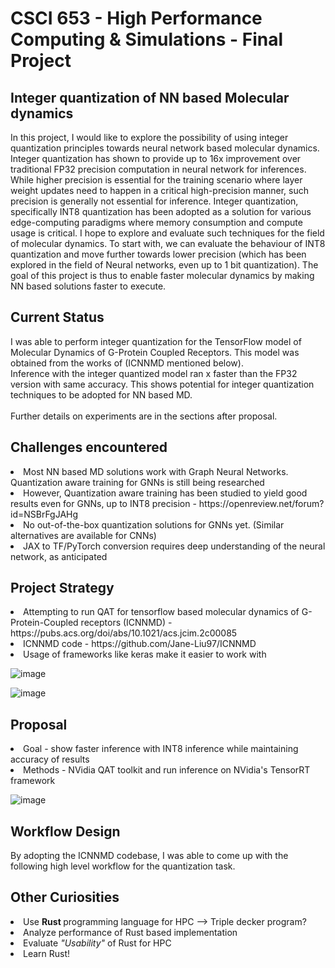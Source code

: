 # CSCI 653 - High Performance Computing & Simulations - Final Project

## Integer quantization of NN based Molecular dynamics 
In this project, I would like to explore the possibility of using integer quantization principles towards neural network based molecular dynamics. <br>
Integer quantization has shown to provide up to 16x improvement over traditional FP32 precision computation in neural network for inferences. While higher precision is essential for the training scenario where layer weight updates need to happen in a critical high-precision manner, such precision is generally not essential for inference. Integer quantization, specifically INT8 quantization has been adopted as a solution for various edge-computing paradigms where memory consumption and compute usage is critical. I hope to explore and evaluate such techniques for the field of molecular dynamics. To start with, we can evaluate the behaviour of INT8 quantization and move further towards lower precision (which has been explored in the field of Neural networks, even up to 1 bit quantization).
The goal of this project is thus to enable faster molecular dynamics by making NN based solutions faster to execute. <br>


## Current Status
I was able to perform integer quantization for the TensorFlow model of Molecular Dynamics of G-Protein Coupled Receptors. This model was obtained from the works of (ICNNMD mentioned below).<br>
Inference with the integer quantized model ran x faster than the FP32 version with same accuracy. This shows potential for integer quantization techniques to be adopted for NN based MD. <br><br>
Further details on experiments are in the sections after proposal. 

## Challenges encountered
<li> Most NN based MD solutions work with Graph Neural Networks. Quantization aware training for GNNs is still being researched
<li> However, Quantization aware training has been studied to yield good results even for GNNs, up to INT8 precision - https://openreview.net/forum?id=NSBrFgJAHg
<li> No out-of-the-box quantization solutions for GNNs yet. (Similar alternatives are available for CNNs)
<li> JAX to TF/PyTorch conversion requires deep understanding of the neural network, as anticipated

## Project Strategy
<li> Attempting to run QAT for tensorflow based molecular dynamics of G-Protein-Coupled receptors (ICNNMD) -  https://pubs.acs.org/doi/abs/10.1021/acs.jcim.2c00085
<li> ICNNMD code - https://github.com/Jane-Liu97/ICNNMD
<li> Usage of frameworks like keras make it easier to work with



 ![image](https://user-images.githubusercontent.com/94656693/204927886-dc808f74-6e40-4f6b-9848-bfc2eeec1fa7.png)
  
 ![image](https://user-images.githubusercontent.com/94656693/204927951-4f9fdd06-9eb4-46ae-aeee-ebb80b08ff68.png)

## Proposal
<li> Goal - show faster inference with INT8 inference while maintaining accuracy of results
<li> Methods - NVidia QAT toolkit and run inference on NVidia's TensorRT framework

![image](https://user-images.githubusercontent.com/94656693/204929350-a0f12aeb-0b61-41a5-8dad-c92526d075cc.png)


## Workflow Design
By adopting the ICNNMD codebase, I was able to come up with the following high level workflow for the quantization task. 




## Other Curiosities
<li> Use <b> Rust </b> programming language for HPC --> Triple decker program? 
<li> Analyze performance of Rust based implementation
<li> Evaluate <i> "Usability" </i> of Rust for HPC
<li> Learn Rust!
